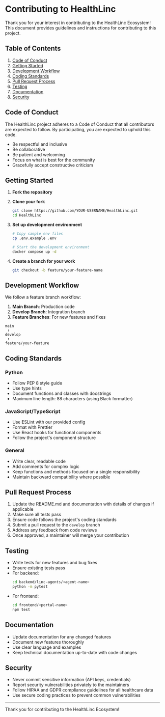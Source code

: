 # Contributing to HealthLinc

Thank you for your interest in contributing to the HealthLinc Ecosystem! This document provides guidelines and instructions for contributing to this project.

## Table of Contents

1. [Code of Conduct](#code-of-conduct)
2. [Getting Started](#getting-started)
3. [Development Workflow](#development-workflow)
4. [Coding Standards](#coding-standards)
5. [Pull Request Process](#pull-request-process)
6. [Testing](#testing)
7. [Documentation](#documentation)
8. [Security](#security)

## Code of Conduct

The HealthLinc project adheres to a Code of Conduct that all contributors are expected to follow. By participating, you are expected to uphold this code.

* Be respectful and inclusive
* Be collaborative
* Be patient and welcoming
* Focus on what is best for the community
* Gracefully accept constructive criticism

## Getting Started

1. **Fork the repository**

2. **Clone your fork**
   ```bash
   git clone https://github.com/YOUR-USERNAME/HealthLinc.git
   cd HealthLinc
   ```

3. **Set up development environment**
   ```bash
   # Copy sample env files
   cp .env.example .env

   # Start the development environment
   docker compose up -d
   ```

4. **Create a branch for your work**
   ```bash
   git checkout -b feature/your-feature-name
   ```

## Development Workflow

We follow a feature branch workflow:

1. **Main Branch**: Production code
2. **Develop Branch**: Integration branch
3. **Feature Branches**: For new features and fixes

```
main
 ↑
develop
 ↑
feature/your-feature
```

## Coding Standards

### Python

* Follow PEP 8 style guide
* Use type hints
* Document functions and classes with docstrings
* Maximum line length: 88 characters (using Black formatter)

### JavaScript/TypeScript

* Use ESLint with our provided config
* Format with Prettier
* Use React hooks for functional components
* Follow the project's component structure

### General

* Write clear, readable code
* Add comments for complex logic
* Keep functions and methods focused on a single responsibility
* Maintain backward compatibility where possible

## Pull Request Process

1. Update the README.md and documentation with details of changes if applicable
2. Make sure all tests pass
3. Ensure code follows the project's coding standards
4. Submit a pull request to the `develop` branch
5. Address any feedback from code reviews
6. Once approved, a maintainer will merge your contribution

## Testing

* Write tests for new features and bug fixes
* Ensure existing tests pass
* For backend:
  ```bash
  cd backend/linc-agents/<agent-name>
  python -m pytest
  ```
* For frontend:
  ```bash
  cd frontend/<portal-name>
  npm test
  ```

## Documentation

* Update documentation for any changed features
* Document new features thoroughly
* Use clear language and examples
* Keep technical documentation up-to-date with code changes

## Security

* Never commit sensitive information (API keys, credentials)
* Report security vulnerabilities privately to the maintainers
* Follow HIPAA and GDPR compliance guidelines for all healthcare data
* Use secure coding practices to prevent common vulnerabilities

---

Thank you for contributing to the HealthLinc Ecosystem!

